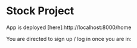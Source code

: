 # Stock Project
App is deployed [here]:http://localhost:8000/home

You are directed to sign up / log in once you are in:
